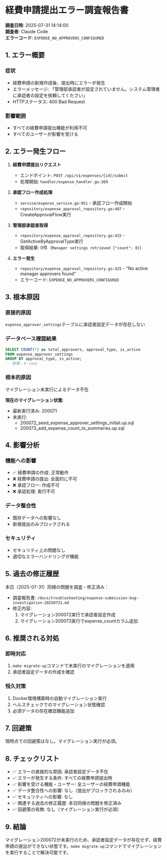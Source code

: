 # 経費申請提出エラー調査報告書

**調査日時**: 2025-07-31 14:14:00  
**調査者**: Claude Code  
**エラーコード**: `EXPENSE_NO_APPROVERS_CONFIGURED`

## 1. エラー概要

### 症状
- 経費申請の新規作成後、提出時にエラーが発生
- エラーメッセージ: 「管理部承認者が設定されていません。システム管理者に承認者の設定を依頼してください」
- HTTPステータス: 400 Bad Request

### 影響範囲
- すべての経費申請提出機能が利用不可
- すべてのユーザーが影響を受ける

## 2. エラー発生フロー

1. **経費申請提出リクエスト**
   - エンドポイント: `POST /api/v1/expenses/{id}/submit`
   - 処理開始: `handler/expense_handler.go:369`

2. **承認フロー作成処理**
   - `service/expense_service.go:951` - 承認フロー作成開始
   - `repository/expense_approval_repository.go:407` - CreateApprovalFlow実行

3. **管理部承認者取得**
   - `repository/expense_approval_repository.go:415` - GetActiveByApprovalType実行
   - 取得結果: 0件（`Manager settings retrieved {"count": 0}`）

4. **エラー発生**
   - `repository/expense_approval_repository.go:425` - "No active manager approvers found"
   - エラーコード: `EXPENSE_NO_APPROVERS_CONFIGURED`

## 3. 根本原因

### 直接的原因
`expense_approver_settings`テーブルに承認者設定データが存在しない

### データベース確認結果
```sql
SELECT COUNT(*) as total_approvers, approval_type, is_active 
FROM expense_approver_settings 
GROUP BY approval_type, is_active;
-- 結果: 0 rows
```

### 根本的原因
マイグレーション未実行によるデータ不在

**現在のマイグレーション状態**:
- 最新実行済み: 200071
- 未実行: 
  - 200072_seed_expense_approver_settings_initial.up.sql
  - 200073_add_expense_count_to_summaries.up.sql

## 4. 影響分析

### 機能への影響
- ✅ 経費申請の作成: 正常動作
- ❌ 経費申請の提出: 全面的に不可
- ❌ 承認フロー: 作成不可
- ❌ 承認処理: 実行不可

### データ整合性
- 既存データへの影響なし
- 新規提出のみブロックされる

### セキュリティ
- セキュリティ上の問題なし
- 適切なエラーハンドリングが機能

## 5. 過去の修正履歴

本日（2025-07-31）同様の問題を調査・修正済み：
- 調査報告書: `/docs/troubleshooting/expense-submission-bug-investigation-20250731.md`
- 修正内容:
  1. マイグレーション200072実行で承認者設定作成
  2. マイグレーション200073実行でexpense_countカラム追加

## 6. 推奨される対処

### 即時対応
1. `make migrate-up`コマンドで未実行のマイグレーションを適用
2. 承認者設定データの作成を確認

### 恒久対策
1. Docker環境構築時の自動マイグレーション実行
2. ヘルスチェックでのマイグレーション状態確認
3. 必須データの存在確認機能追加

## 7. 回避策

現時点での回避策はなし。マイグレーション実行が必須。

## 8. チェックリスト

- ✅ エラーの直接的な原因: 承認者設定データ不在
- ✅ エラーが発生する条件: すべての経費申請提出時
- ✅ 影響を受ける機能・ユーザー: 全ユーザーの経費申請機能
- ✅ データ整合性への影響: なし（提出がブロックされるのみ）
- ✅ セキュリティへの影響: なし
- ✅ 関連する過去の修正履歴: 本日同様の問題を修正済み
- ✅ 回避策の有無: なし（マイグレーション実行が必須）

## 9. 結論

マイグレーション200072が未実行のため、承認者設定データが存在せず、経費申請の提出ができない状態です。`make migrate-up`コマンドでマイグレーションを実行することで解決可能です。